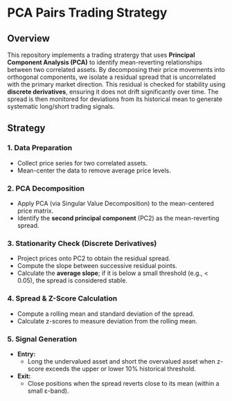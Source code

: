 # PCA Pairs Trading Strategy

## Overview  
This repository implements a trading stratergy that uses **Principal Component Analysis (PCA)** to identify mean-reverting relationships between two correlated assets. By decomposing their price movements into orthogonal components, we isolate a residual spread that is uncorrelated with the primary market direction. This residual is checked for stability using **discrete derivatives**, ensuring it does not drift significantly over time. The spread is then monitored for deviations from its historical mean to generate systematic long/short trading signals.

## Strategy  

### 1. Data Preparation  
- Collect price series for two correlated assets.  
- Mean-center the data to remove average price levels.  

### 2. PCA Decomposition  
- Apply PCA (via Singular Value Decomposition) to the mean-centered price matrix.  
- Identify the **second principal component** (PC2) as the mean-reverting spread.  

### 3. Stationarity Check (Discrete Derivatives)  
- Project prices onto PC2 to obtain the residual spread.  
- Compute the slope between successive residual points.  
- Calculate the **average slope**; if it is below a small threshold (e.g., < 0.05), the spread is considered stable.  

### 4. Spread & Z-Score Calculation  
- Compute a rolling mean and standard deviation of the spread.  
- Calculate z-scores to measure deviation from the rolling mean.  

### 5. Signal Generation  
- **Entry:**  
  - Long the undervalued asset and short the overvalued asset when z-score exceeds the upper or lower 10% historical threshold.  
- **Exit:**  
  - Close positions when the spread reverts close to its mean (within a small ε-band).  

